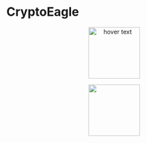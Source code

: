 # CryptoEagle
<p align="center">
  <img src="https://travis-ci.org/pkaravaev/CryptoEagle.svg?branch=master" width="120" title="hover text">
</p>


<p align="center">
  <img src="https://codecov.io/gh/pkaravaev/CryptoEagle/branch/master/graph/badge.svg" width="120"  "title="hover text">
</p>
